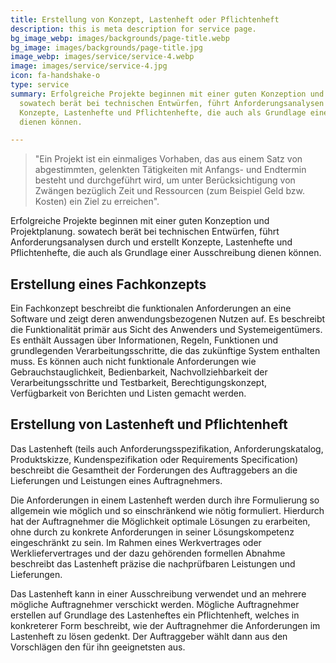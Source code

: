 ```yaml
---
title: Erstellung von Konzept, Lastenheft oder Pflichtenheft
description: this is meta description for service page.
bg_image_webp: images/backgrounds/page-title.webp
bg_image: images/backgrounds/page-title.jpg
image_webp: images/service/service-4.webp
image: images/service/service-4.jpg
icon: fa-handshake-o
type: service
summary: Erfolgreiche Projekte beginnen mit einer guten Konzeption und Projektplanung.
  sowatech berät bei technischen Entwürfen, führt Anforderungsanalysen durch und erstellt
  Konzepte, Lastenhefte und Pflichtenhefte, die auch als Grundlage einer Ausschreibung
  dienen können.

---
```

> "Ein Projekt ist ein einmaliges Vorhaben, das aus einem Satz von abgestimmten, gelenkten Tätigkeiten mit Anfangs- und Endtermin besteht und durchgeführt wird, um unter Berücksichtigung von Zwängen bezüglich Zeit und Ressourcen (zum Beispiel Geld bzw. Kosten) ein Ziel zu erreichen".

Erfolgreiche Projekte beginnen mit einer guten Konzeption und Projektplanung. sowatech berät bei technischen Entwürfen, führt Anforderungsanalysen durch und erstellt Konzepte, Lastenhefte und Pflichtenhefte, die auch als Grundlage einer Ausschreibung dienen können.

## Erstellung eines Fachkonzepts

Ein Fachkonzept beschreibt die funktionalen Anforderungen an eine Software und zeigt deren anwendungsbezogenen Nutzen auf. Es beschreibt die Funktionalität primär aus Sicht des Anwenders und Systemeigentümers. Es enthält Aussagen über Informationen, Regeln, Funktionen und grundlegenden Verarbeitungsschritte, die das zukünftige System enthalten muss. Es können auch nicht funktionale Anforderungen wie Gebrauchstauglichkeit, Bedienbarkeit, Nachvollziehbarkeit der Verarbeitungsschritte und Testbarkeit, Berechtigungskonzept, Verfügbarkeit von Berichten und Listen gemacht werden.

## Erstellung von Lastenheft und Pflichtenheft

Das Lastenheft (teils auch Anforderungsspezifikation, Anforderungskatalog, Produktskizze, Kundenspezifikation oder Requirements Specification) beschreibt die Gesamtheit der Forderungen des Auftraggebers an die Lieferungen und Leistungen eines Auftragnehmers.

Die Anforderungen in einem Lastenheft werden durch ihre Formulierung so allgemein wie möglich und so einschränkend wie nötig formuliert. Hierdurch hat der Auftragnehmer die Möglichkeit optimale Lösungen zu erarbeiten, ohne durch zu konkrete Anforderungen in seiner Lösungskompetenz eingeschränkt zu sein. Im Rahmen eines Werkvertrages oder Werkliefervertrages und der dazu gehörenden formellen Abnahme beschreibt das Lastenheft präzise die nachprüfbaren Leistungen und Lieferungen.

Das Lastenheft kann in einer Ausschreibung verwendet und an mehrere mögliche Auftragnehmer verschickt werden. Mögliche Auftragnehmer erstellen auf Grundlage des Lastenheftes ein Pflichtenheft, welches in konkreterer Form beschreibt, wie der Auftragnehmer die Anforderungen im Lastenheft zu lösen gedenkt. Der Auftraggeber wählt dann aus den Vorschlägen den für ihn geeignetsten aus.